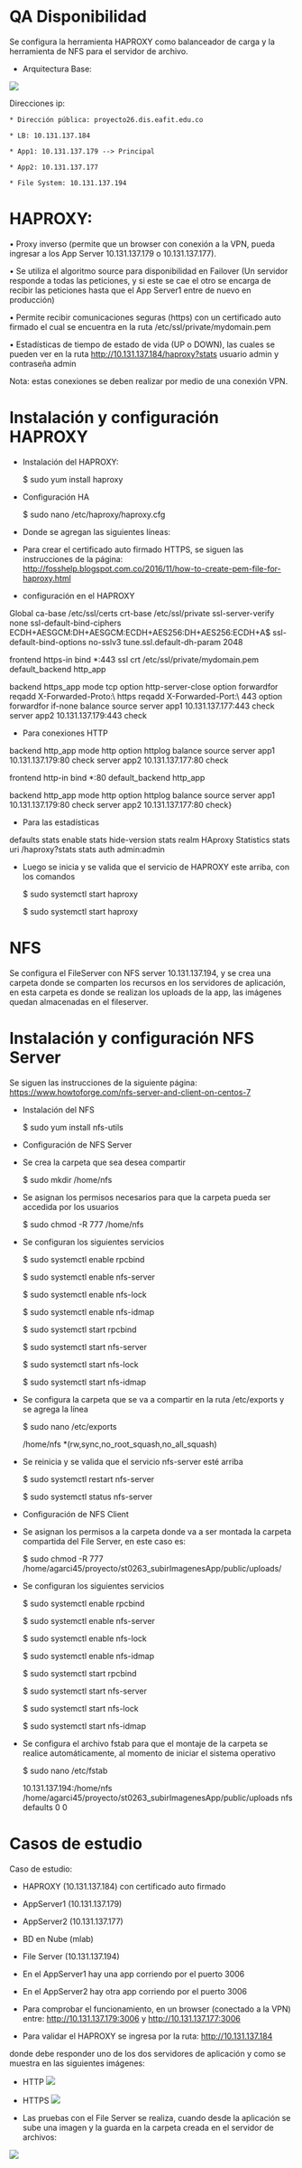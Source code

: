 # QA Disponibilidad

Se configura la herramienta HAPROXY como balanceador de carga y la herramienta de NFS para el servidor de archivo.

- Arquitectura Base:

![](arquitectura.PNG)

Direcciones ip:

	* Dirección pública: proyecto26.dis.eafit.edu.co

	* LB: 10.131.137.184

	* App1: 10.131.137.179 --> Principal

	* App2: 10.131.137.177

	* File System: 10.131.137.194


# HAPROXY:

• Proxy inverso (permite que un browser con conexión a la VPN, pueda ingresar a los App Server 10.131.137.179 o 10.131.137.177).

• Se utiliza el algoritmo source para disponibilidad en Failover (Un servidor responde a todas las peticiones, y si este se cae el otro se encarga de recibir las peticiones hasta que el App Server1 entre de nuevo en producción)

• Permite recibir comunicaciones seguras (https) con un certificado auto firmado el cual se encuentra en la ruta /etc/ssl/private/mydomain.pem

• Estadísticas de tiempo de estado de vida (UP o DOWN), las cuales se pueden ver en la ruta 
	http://10.131.137.184/haproxy?stats
	usuario admin y contraseña admin

Nota: estas conexiones se deben realizar por medio de una conexión VPN.

# Instalación y configuración HAPROXY

- Instalación del HAPROXY:

	$ sudo yum install haproxy

- Configuración HA
	
	$ sudo nano /etc/haproxy/haproxy.cfg

- Donde se agregan las siguientes líneas:

* Para crear el certificado auto firmado HTTPS, se siguen las instrucciones de la página:
	http://fosshelp.blogspot.com.co/2016/11/how-to-create-pem-file-for-haproxy.html

- configuración en el HAPROXY

Global
    ca-base /etc/ssl/certs
    crt-base /etc/ssl/private
    ssl-server-verify none
    ssl-default-bind-ciphers ECDH+AESGCM:DH+AESGCM:ECDH+AES256:DH+AES256:ECDH+A$
    ssl-default-bind-options no-sslv3
    tune.ssl.default-dh-param 2048

frontend https-in
    bind *:443 ssl crt /etc/ssl/private/mydomain.pem
    default_backend http_app

backend https_app
    mode tcp
    option http-server-close
    option forwardfor
    reqadd X-Forwarded-Proto:\ https
    reqadd X-Forwarded-Port:\ 443
    option forwardfor if-none
    balance source
    server  app1 10.131.137.177:443 check
    server  app2 10.131.137.179:443 check

* Para conexiones HTTP

backend http_app
    mode http
    option httplog
    balance source
    server  app1 10.131.137.179:80 check
    server  app2 10.131.137.177:80 check


frontend http-in
    bind *:80
    default_backend http_app

backend http_app
    mode http
    option httplog
    balance source
    server  app1 10.131.137.179:80 check
    server  app2 10.131.137.177:80 check}

- Para las estadísticas

defaults
    stats enable
    stats hide-version
    stats realm HAproxy Statistics
    stats uri /haproxy?stats
    stats auth admin:admin


- Luego se inicia y se valida que el servicio de HAPROXY este arriba, con los comandos

	$ sudo systemctl start haproxy

	$ sudo systemctl start haproxy

# NFS

Se configura el FileServer con NFS server 10.131.137.194, y se crea una carpeta donde se comparten los recursos en los servidores de aplicación, en esta carpeta es donde se realizan los uploads de la app, las imágenes quedan almacenadas en el fileserver.

# Instalación y configuración NFS Server

Se siguen las instrucciones de la siguiente página:
	https://www.howtoforge.com/nfs-server-and-client-on-centos-7

- Instalación del NFS

	$ sudo yum install nfs-utils

* Configuración de NFS Server 

- Se crea la carpeta que sea desea compartir
	
	$ sudo mkdir /home/nfs

- Se asignan los permisos necesarios para que la carpeta pueda ser accedida por los usuarios

	$ sudo chmod -R 777 /home/nfs

- Se configuran los siguientes servicios

	$ sudo systemctl enable rpcbind

	$ sudo systemctl enable nfs-server

	$ sudo systemctl enable nfs-lock

	$ sudo systemctl enable nfs-idmap

	$ sudo systemctl start rpcbind

	$ sudo systemctl start nfs-server

	$ sudo systemctl start nfs-lock

	$ sudo systemctl start nfs-idmap

- Se configura la carpeta que se va a compartir en la ruta /etc/exports y se agrega la línea

	$ sudo nano /etc/exports

	/home/nfs       *(rw,sync,no_root_squash,no_all_squash)

- Se reinicia y se valida que el servicio nfs-server esté arriba

	$ sudo systemctl restart nfs-server

	$ sudo systemctl status nfs-server

* Configuración de NFS Client

- Se asignan los permisos a la carpeta donde va a ser montada la carpeta compartida del File Server, en este caso es:

	$ sudo chmod -R 777 /home/agarci45/proyecto/st0263_subirImagenesApp/public/uploads/

- Se configuran los siguientes servicios

	$ sudo systemctl enable rpcbind

	$ sudo systemctl enable nfs-server

	$ sudo systemctl enable nfs-lock

	$ sudo systemctl enable nfs-idmap

	$ sudo systemctl start rpcbind

	$ sudo systemctl start nfs-server

	$ sudo systemctl start nfs-lock

	$ sudo systemctl start nfs-idmap

- Se configura el archivo fstab para que el montaje de la carpeta se realice automáticamente, al momento de iniciar el sistema operativo

	$ sudo nano /etc/fstab

	10.131.137.194:/home/nfs /home/agarci45/proyecto/st0263_subirImagenesApp/public/uploads nfs     defaults 0 0

# Casos de estudio

Caso de estudio:
- HAPROXY (10.131.137.184) con certificado auto firmado
- AppServer1 (10.131.137.179)
- AppServer2 (10.131.137.177)
- BD en Nube (mlab)
- File Server (10.131.137.194)
- En el AppServer1 hay una app corriendo por el puerto 3006
- En el AppServer2 hay otra app corriendo por el puerto 3006

- Para comprobar el funcionamiento, en un browser (conectado a la VPN) entre:
	http://10.131.137.179:3006 
	y
	http://10.131.137.177:3006

- Para validar el HAPROXY se ingresa por la ruta:
	http://10.131.137.184

donde debe responder uno de los dos servidores de aplicación y como se muestra en las siguientes imágenes:

* HTTP
![](apphttp.PNG)

* HTTPS
![](apphttps.PNG)

- Las pruebas con el File Server se realiza, cuando desde la aplicación se sube una imagen y la guarda en la carpeta creada en el servidor de archivos:

![](fileserver.PNG)
